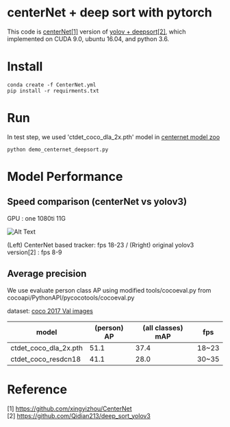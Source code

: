 # centerNet + deep sort with pytorch 

This code is [centerNet[1]](https://github.com/xingyizhou/CenterNet) version of [yolov + deepsort[2]](https://github.com/Qidian213/deep_sort_yolov3), which implemented on CUDA 9.0, ubuntu 16.04, and python 3.6.


# Install

```
conda create -f CenterNet.yml
pip install -r requirments.txt
```


# Run

In test step, we used 'ctdet_coco_dla_2x.pth' model in [centernet model zoo](https://github.com/xingyizhou/CenterNet/blob/master/readme/MODEL_ZOO.md)   


```
python demo_centernet_deepsort.py
```

# Model Performance 
## Speed comparison (centerNet vs yolov3)

GPU : one 1080ti 11G

![Alt Text](https://github.com/kimyoon-young/centerNet-deep-sort/blob/master/centernet_vs_yolo3.gif)

(Left) CenterNet based tracker: fps 18-23  /  (Rright) original yolov3 version[2] : fps 8-9 

   
   
## Average precision

We use evaluate person class AP using modified tools/cocoeval.py from cocoapi/PythonAPI/pycocotools/cocoeval.py    

dataset: [coco 2017 Val images](http://cocodataset.org/#download)



| model  | (person) AP | (all classes) mAP | fps |
| ------------- | ------------- | ------------- | ------------- |
| ctdet_coco_dla_2x.pth | 51.1 | 37.4 | 18~23 |
| ctdet_coco_resdcn18 | 41.1 | 28.0 | 30~35 |



# Reference
[1] https://github.com/xingyizhou/CenterNet   
[2] https://github.com/Qidian213/deep_sort_yolov3
